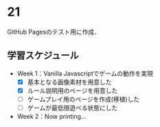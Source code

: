 # 21

GitHub Pagesのテスト用に作成．

## 学習スケジュール
- Week 1：Vanilla Javascriptでゲームの動作を実現
  - [x] 基本となる画像素材を用意した
  - [x] ルール説明用のページを用意した
  - [ ] ゲームプレイ用のページを作成(移植)した
  - [ ] ゲームが最低限遊べる状態にした

- Week 2：Now printing...
